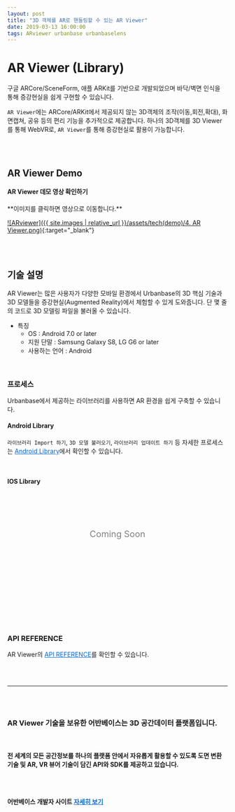 ```yaml
---
layout: post
title: "3D 객체를 AR로 핸들링할 수 있는 AR Viewer"
date: 2019-03-13 16:00:00
tags: ARviewer urbanbase urbanbaselens
---
```


# AR Viewer (Library)

구글 ARCore/SceneForm, 애플 ARKit를 기반으로 개발되었으며 바닥/벽면 인식을 통해 증강현실을 쉽게 구현할 수 있습니다.

`AR Viewer`에는 ARCore/ARKit에서 제공되지 않는 3D객체의 조작(이동,회전,확대), 화면캡쳐, 공유 등의 편리 기능을 추가적으로 제공합니다. 하나의 3D객체를 3D Viewer를 통해 WebVR로, `AR Viewer`를 통해 증강현실로 활용이 가능합니다.

<br>
<br>

## AR Viewer Demo
<h4>AR Viewer 데모 영상 확인하기</h4>
**이미지를 클릭하면 영상으로 이동합니다.**

[![ARviewer]({{ site.images \| relative_url }}/assets/tech(demo)/4. AR Viewer.png)](https://youtu.be/-_uafeGlerw){:target="_blank"}


<br>
<br>


## 기술 설명
AR Viewer는 많은 사용자가 다양한 모바일 환경에서 Urbanbase의 3D 핵심 기술과 3D 모델들을 증강현실(Augmented Reality)에서 체험할 수 있게 도와줍니다. 단 몇 줄의 코드로 3D 모델링 파일을 불러올 수 있습니다.
* 특징
    * OS : Android 7.0 or later
    * 지원 단말 : Samsung Galaxy S8, LG G6 or later
    * 사용하는 언어 : Android

<br />

### 프로세스

Urbanbase에서 제공하는 라이브러리를 사용하면 AR 환경을 쉽게 구축할 수 있습니다.


#### Android Library
`라이브러리 Import 하기`, `3D 모델 불러오기`, `라이브러리 업데이트 하기` 등 자세한 프로세스는 <a href="https://developer.urbanbase.com/docs/lens/TUTORIAL.html#android-library" target="_blank" style="color: #0366d6;"> Android Library</a>에서 확인할 수 있습니다.


<br>


#### IOS Library

<div style="width: 100%;height: 100px;font-size:20px;margin:100px 0;text-align: center;color: gray">Coming Soon</div>

<br>

### API REFERENCE

AR Viewer의 <a href="https://developer.urbanbase.com/docs/lens/APIREFERENCE.html" target="_blank" style="color: #0366d6;"> API REFERENCE</a>를 확인할 수 있습니다.





<br>
<br>

<hr>
<br>
<br>
<h3>
AR Viewer 기술을 보유한 어반베이스는 3D 공간데이터 플랫폼입니다.
</h3>
<br>
<h4>
전 세계의 모든 공간정보를 하나의 플랫폼 안에서 자유롭게 활용할 수 있도록 도면 변환 기술 및 AR, VR 뷰어 기술이 담긴 API와 SDK를 제공하고 있습니다.<br>
<br>
<br>

<Br>


어반베이스 개발자 사이트 <a href="https://developer.urbanbase.com" target="_blank" style="color: #0366d6;"> 자세히 보기</a>
</h4>
<br><br><br>
